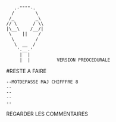        .-""""-.        
      /        \      
     /_        _\    
    // \      / \\ 
    |\__\    /__/|  
     \    ||    /    
      \        /     
       \  __  /       
        '.__.'         
         |  |            
         |  |          VERSION PREOCEDURALE  

#RESTE A FAIRE

	--MOTDEPASSE MAJ CHIFFFRE 8
	--
	--
	--
	--

REGARDER LES COMMENTAIRES

